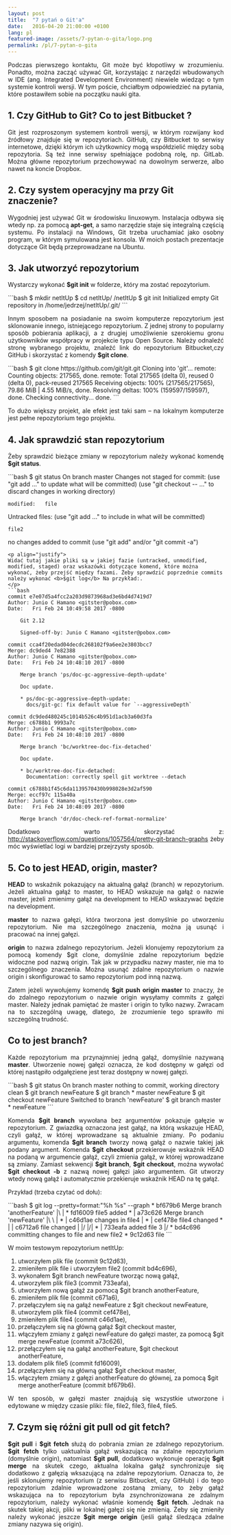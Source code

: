 ```yaml
---
layout: post
title:  "7 pytań o Git'a"
date:   2016-04-20 21:00:00 +0100
lang: pl
featured-image: /assets/7-pytan-o-gita/logo.png
permalink: /pl/7-pytan-o-gita
---
```

<p align="justify">
Podczas pierwszego kontaktu, Git może być kłopotliwy w zrozumieniu. Ponadto, można zacząć używać Git, korzystając z narzędzi wbudowanych w IDE (ang. Integrated Development Environment) niewiele wiedząc o tym systemie kontroli wersji. W tym poście, chciałbym odpowiedzieć na pytania, które postawiłem sobie na początku nauki gita.
</p>

<h2>1. Czy GitHub to Git? Co to jest Bitbucket ?</h2>
<p align="justify">
Git jest rozproszonym systemem kontroli wersji, w którym rozwijany kod źródłowy znajduje się w repozytoriach. GitHub, czy Bitbucket to serwisy internetowe, dzięki którym ich użytkownicy mogą współdzielić między sobą repozytoria. Są też inne serwisy spełniające podobną rolę, np. GitLab. Można główne repozytorium przechowywać na dowolnym serwerze, albo nawet na koncie Dropbox.
</p>

<h2>2. Czy system operacyjny ma  przy Git znaczenie?</h2>
<p align="justify">
Wygodniej jest używać Git w środowisku linuxowym. Instalacja odbywa się wtedy np. za pomocą  <b>apt-get</b>, a samo narzędzie staje się integralną częścią systemu. Po instalacji na Windows, Git trzeba uruchamiać jako osobny program, w którym symulowana jest konsola. W moich postach prezentacje dotyczące Git będą przeprowadzane na Ubuntu.
</p>
<h2>3. Jak utworzyć repozytorium</h2>
<p align="justify">
Wystarczy wykonać <b>$git init</b> w folderze, który ma zostać repozytorium.
</p>
```bash
$ mkdir netItUp
$ cd netItUp/
/netItUp $ git init
Initialized empty Git repository in /home/jedrzej/netItUp/.git/
```
<p align="justify">
Innym sposobem na posiadanie na swoim komputerze repozytorium jest sklonowanie innego, istniejącego repozytorium. Z jednej strony to popularny sposób pobierania aplikacji, a z drugiej umożliwienie szerokiemu gronu użytkowników współpracy w projekcie typu Open Source. Należy odnaleźć stronę wybranego projektu, znaleźć link do repozytorium Bitbucket,czy GitHub i skorzystać z komendy <b>$git clone</b>.
</p>
```bash
$ git clone https://github.com/git/git.git
Cloning into 'git'...
remote: Counting objects: 217565, done.
remote: Total 217565 (delta 0), reused 0 (delta 0), pack-reused 217565
Receiving objects: 100% (217565/217565), 79.86 MiB | 4.55 MiB/s, done.
Resolving deltas: 100% (159597/159597), done.
Checking connectivity... done.
```
<p align="justify">
To dużo większy projekt, ale efekt jest taki sam – na lokalnym komputerze jest pełne repozytorium tego projektu.
</p>
<h2>4. Jak sprawdzić stan repozytorium</h2>
<p align="justify">
Żeby sprawdzić bieżące zmiany w repozytorium należy wykonać komendę <b>$git status</b>.
</p>
```bash
$ git status
On branch master
Changes not staged for commit:
  (use "git add <file>..." to update what will be committed)
  (use "git checkout -- <file>..." to discard changes in working directory)

    modified:   file

Untracked files:
  (use "git add <file>..." to include in what will be committed)

    file2

no changes added to commit (use "git add" and/or "git commit -a")
```
<p align="justify">
Widać tutaj jakie pliki są w jakiej fazie (untracked, unmodified, modified, staged) oraz wskazówki dotyczące komend, które można wykonać, żeby przejść między fazami. Żeby sprawdzić poprzednie commits należy wykonać <b>$git log</b> Na przykład:.
</p>
```bash
commit e7e07d5a4fcc2a203d9873968ad3e6bd4d7419d7
Author: Junio C Hamano <gitster@pobox.com>
Date:   Fri Feb 24 10:49:58 2017 -0800

    Git 2.12

    Signed-off-by: Junio C Hamano <gitster@pobox.com>

commit cca4f20edad04decdc268102f9a6ee2e3803bcc7
Merge: dc9ded4 7e82388
Author: Junio C Hamano <gitster@pobox.com>
Date:   Fri Feb 24 10:48:10 2017 -0800

    Merge branch 'ps/doc-gc-aggressive-depth-update'

    Doc update.

    * ps/doc-gc-aggressive-depth-update:
      docs/git-gc: fix default value for `--aggressiveDepth`

commit dc9ded480245c1014b526c4b951d1acb3a60d3fa
Merge: c6788b1 9993a7c
Author: Junio C Hamano <gitster@pobox.com>
Date:   Fri Feb 24 10:48:10 2017 -0800

    Merge branch 'bc/worktree-doc-fix-detached'

    Doc update.

    * bc/worktree-doc-fix-detached:
      Documentation: correctly spell git worktree --detach

commit c6788b1f45c6da1139570430b998028e3d2af590
Merge: eccf97c 115a40a
Author: Junio C Hamano <gitster@pobox.com>
Date:   Fri Feb 24 10:48:09 2017 -0800

    Merge branch 'dr/doc-check-ref-format-normalize'

```
<p align="justify">
Dodatkowo warto skorzystać z:
<a href="http://stackoverflow.com/questions/1057564/pretty-git-branch-graphs">http://stackoverflow.com/questions/1057564/pretty-git-branch-graphs</a>
żeby móc wyświetlać logi w bardziej przejrzysty sposób.
</p>
<h2>5. Co to jest HEAD, origin, master?</h2>
<p align="justify">
<b>HEAD</b> to wskaźnik pokazujący na aktualną gałąź (branch) w repozytorium. Jeżeli aktualna gałąź to master, to HEAD wskazuje na gałąź o nazwie master, jeżeli zmienimy gałąź na development  to HEAD wskazywać będzie na development.
</p>
<p align="justify">
<b>master</b> to nazwa gałęzi, która tworzona jest domyślnie po utworzeniu repozytorium. Nie ma szczególnego znaczenia, można ją usunąć i pracować na innej gałęzi.
</p>
<p align="justify">
<b>origin</b> to nazwa zdalnego repozytorium. Jeżeli klonujemy repozytorium za pomocą komendy $git clone, domyślnie zdalne repozytorium będzie widoczne pod nazwą origin. Tak jak w przypadku nazwy master, nie ma to szczególnego znaczenia. Można usunąć zdalne repozytorium o nazwie origin i skonfigurować to samo repozytorium pod inną nazwą.
</p>
<p align="justify">
Zatem jeżeli wywołujemy komendę <b>$git push origin master</b> to znaczy, że do zdalnego repozytorium o nazwie origin wysyłamy commits z gałęzi master. Należy jednak pamiętać że master i origin to tylko nazwy. Zwracam na to szczególną uwagę, dlatego, że zrozumienie tego sprawiło mi szczególną trudność.
</p>
<h2>Co to jest branch?</h2>
<p align="justify">
Każde repozytorium ma przynajmniej jedną gałąź, domyślnie nazywaną <b>master</b>. Utworzenie nowej gałęzi oznacza, że kod dostępny w gałęzi od której nastąpiło odgałęziene jest teraz dostępny w nowej gałęzi.
</p>
```bash
$ git status
On branch master
nothing to commit, working directory clean
$ git branch newFeature
$ git branch
* master
  newFeature
$ git checkout newFeature
Switched to branch 'newFeature'
$ git branch
  master
* newFeature
```
<p align="justify">
Komenda <b>$git branch</b> wywołana bez argumentów pokazuje gałęzie w repozytorium. Z gwiazdką oznaczona jest gałąź, na którą wskazuje HEAD, czyli gałąź, w której wprowadzane są aktualnie zmiany. Po podaniu argumentu, komenda <b>$git branch</b> tworzy nową gałąź o nazwie takiej jak podany argument. Komenda <b>$git checkout</b> przekierowuje wskaźnik HEAD na podaną w argumencie gałąź, czyli zmienia gałąź, w której wprowadzane są zmiany. Zamiast sekwencji <b>$git branch</b>, <b>$git checkout</b>, można wywołać <b>$git checkout -b</b> z nazwą nowej gałęzi jako argumentem. Git utworzy wtedy nową gałąź i automatycznie przekieruje wskaźnik HEAD na tę gałąź.
</p>
<p align="justify">
Przykład (trzeba czytać od dołu):
</p>
```bash
$ git log --pretty=format:"%h %s" --graph
*   bf679b6 Merge branch 'anotherFeature'
|\
| * fd16009 file5 added
* | a73c626 Merge branch 'newFeature'
|\ \
| * | c46d1ae changes in file4
| * | cef478e file4 changed
* | | c6712a6 file changed
| |/
|/|
* | 733eafa added file 3
|/
* bd4c696 committing changes to file and new file2
* 9c12d63 file
```
<p>W moim testowym repozytorium netItUp:</p>
<ol>
<li>utworzyłem plik file (commit 9c12d63),
</li><li>zmieniłem plik file i utworzyłem file2 (commit bd4c696),
</li><li>wykonałem $git branch newFeature tworząc nową gałąź,
</li><li>utworzyłem plik file3 (commit 733eafa),
</li><li>utworzyłem nową gałąź za pomocą $git branch anotherFeature,
</li><li>zmieniłem plik file (commit c671a6),
</li><li>przełączyłem się na gałąź newFeature z $git checkout newFeature,
</li><li>utworzyłem plik file4 (commit cef478e),
</li><li>zmieniłem plik file4 (commit c46d1ae),
</li><li>przełączyłem się na główną gałąź $git checkout master,
</li><li>włączyłem zmiany z gałęzi newFeature do gałęzi master, za pomocą $git merge newFeatue (commit a73c626),
</li><li>przełączyłem się na gałąź anotherFeature, $git checkout anotherFeature,
</li><li>dodałem plik file5 (commit fd16009),
</li><li>przełączyłem się na główną gałąź $git checkout master,
</li><li>włączyłem zmiany z gałęzi anotherFeature do głównej, za pomocą $git merge anotherFeature (commit bf679b6).
</li>
</ol>
<p align="justify">
W ten sposób, w gałęzi master znajdują się wszystkie utworzone i edytowane w między czasie pliki: file, file2, file3, file4, file5.
</p>
<h2>7. Czym się różni git pull od git fetch?</h2>
<p align="justify">
<b>$git pull</b> i <b>$git fetch</b> służą do pobrania zmian ze zdalnego repozytorium. <b>$git fetch</b> tylko uaktualnia gałąź wskazującą na zdalne repozytorium (domyślnie origin), natomiast <b>$git pull</b>, dodatkowo wykonuje operację <b>$git merge</b> na skutek czego, aktualna lokalna gałąź synchronizuje się dodatkowo z gałęzią wksazującą na zdalne repozytorium. Oznacza to, że jeśli sklonujemy repozytorium (z serwisu Bitbucket, czy GitHub) i do tego repozytorium zdalnie wprowadzone zostaną zmiany, to żeby gałąź wskazująca na to repozytorium była zsynchronizowana ze zdalnym repozytorium, należy wykonać właśnie komendę <b>$git fetch</b>. Jednak na skutek takiej akcji, pliki w lokalnej gałęzi się nie zmienią. Żeby się zmieniły należy wykonać jeszcze <b>$git merge origin</b> (jeśli gałąź śledząca zdalne zmiany nazywa się origin).
</p>